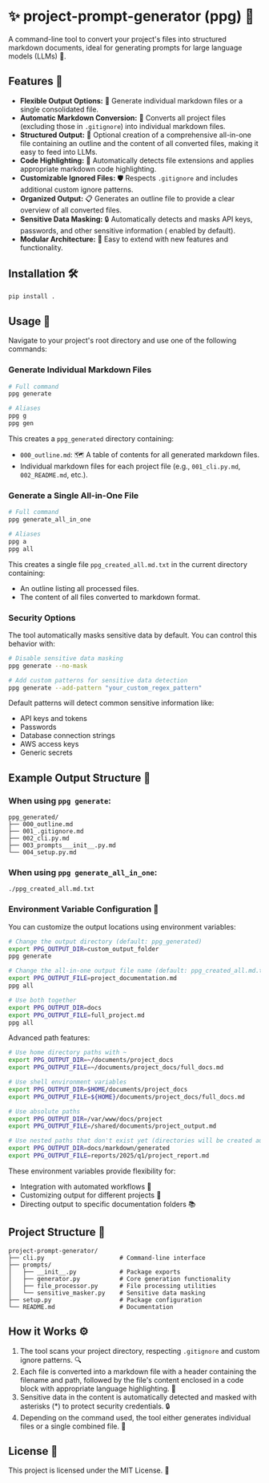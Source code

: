 # ✨ project-prompt-generator (ppg) 📝

A command-line tool to convert your project's files into structured markdown documents, ideal for generating prompts for
large language models (LLMs) 🤖.

## Features 🌟

- **Flexible Output Options:** 🔀 Generate individual markdown files or a single consolidated file.
- **Automatic Markdown Conversion:** 🔄 Converts all project files (excluding those in `.gitignore`) into individual
  markdown files.
- **Structured Output:** 📂 Optional creation of a comprehensive all-in-one file containing an outline and the content of
  all
  converted files, making it easy to feed into LLMs.
- **Code Highlighting:** 🌈 Automatically detects file extensions and applies appropriate markdown code highlighting.
- **Customizable Ignored Files:** 🛡️ Respects `.gitignore` and includes additional custom ignore patterns.
- **Organized Output:** 📋 Generates an outline file to provide a clear overview of all converted files.
- **Sensitive Data Masking:** 🔒 Automatically detects and masks API keys, passwords, and other sensitive information (
  enabled by default).
- **Modular Architecture:** 🧩 Easy to extend with new features and functionality.

## Installation 🛠️

```bash
pip install .
```

## Usage 🚀

Navigate to your project's root directory and use one of the following commands:

### Generate Individual Markdown Files

```bash
# Full command
ppg generate

# Aliases
ppg g
ppg gen
```

This creates a `ppg_generated` directory containing:

- `000_outline.md`: 🗺️ A table of contents for all generated markdown files.
- Individual markdown files for each project file (e.g., `001_cli.py.md`, `002_README.md`, etc.).

### Generate a Single All-in-One File

```bash
# Full command
ppg generate_all_in_one

# Aliases
ppg a
ppg all
```

This creates a single file `ppg_created_all.md.txt` in the current directory containing:

- An outline listing all processed files.
- The content of all files converted to markdown format.

### Security Options

The tool automatically masks sensitive data by default. You can control this behavior with:

```bash
# Disable sensitive data masking
ppg generate --no-mask

# Add custom patterns for sensitive data detection
ppg generate --add-pattern "your_custom_regex_pattern"
```

Default patterns will detect common sensitive information like:

- API keys and tokens
- Passwords
- Database connection strings
- AWS access keys
- Generic secrets

## Example Output Structure 🌳

### When using `ppg generate`:

```
ppg_generated/
├── 000_outline.md
├── 001_.gitignore.md
├── 002_cli.py.md
├── 003_prompts___init__.py.md
└── 004_setup.py.md
```

### When using `ppg generate_all_in_one`:

```
./ppg_created_all.md.txt
```

### Environment Variable Configuration 🔧

You can customize the output locations using environment variables:

```bash
# Change the output directory (default: ppg_generated)
export PPG_OUTPUT_DIR=custom_output_folder
ppg generate

# Change the all-in-one output file name (default: ppg_created_all.md.txt)
export PPG_OUTPUT_FILE=project_documentation.md
ppg all

# Use both together
export PPG_OUTPUT_DIR=docs
export PPG_OUTPUT_FILE=full_project.md
ppg all
```

Advanced path features:

```bash
# Use home directory paths with ~
export PPG_OUTPUT_DIR=~/documents/project_docs
export PPG_OUTPUT_FILE=~/documents/project_docs/full_docs.md

# Use shell environment variables
export PPG_OUTPUT_DIR=$HOME/documents/project_docs
export PPG_OUTPUT_FILE=${HOME}/documents/project_docs/full_docs.md

# Use absolute paths
export PPG_OUTPUT_DIR=/var/www/docs/project
export PPG_OUTPUT_FILE=/shared/documents/project_output.md

# Use nested paths that don't exist yet (directories will be created automatically)
export PPG_OUTPUT_DIR=docs/markdown/generated
export PPG_OUTPUT_FILE=reports/2025/q1/project_report.md
```

These environment variables provide flexibility for:

- Integration with automated workflows 🤖
- Customizing output for different projects 📂
- Directing output to specific documentation folders 📚

## Project Structure 📁

```
project-prompt-generator/
├── cli.py                     # Command-line interface
├── prompts/
│   ├── __init__.py            # Package exports
│   ├── generator.py           # Core generation functionality
│   ├── file_processor.py      # File processing utilities
│   └── sensitive_masker.py    # Sensitive data masking
├── setup.py                   # Package configuration
└── README.md                  # Documentation
```

## How it Works ⚙️

1. The tool scans your project directory, respecting `.gitignore` and custom ignore patterns. 🔍
2. Each file is converted into a markdown file with a header containing the filename and path, followed by the file's
   content enclosed in a code block with appropriate language highlighting. 📝
3. Sensitive data in the content is automatically detected and masked with asterisks (*) to protect security
   credentials. 🔒
4. Depending on the command used, the tool either generates individual files or a single combined file. 🧩

## License 📄

This project is licensed under the MIT License. 🎉